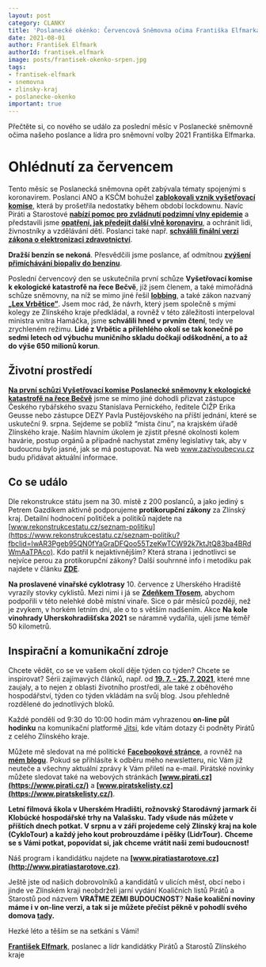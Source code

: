 ```yaml
---
layout: post
category: CLANKY
title: 'Poslanecké okénko: Červencová Sněmovna očima Františka Elfmarka'
date: 2021-08-01
author: František Elfmark
authorId: frantisek.elfmark
image: posts/frantisek-okenko-srpen.jpg
tags: 
- frantisek-elfmark
- snemovna
- zlinsky-kraj
- poslanecke-okenko
important: true
---
```


Přečtěte si, co nového se událo za poslední měsíc v Poslanecké sněmovně očima našeho poslance a lídra pro sněmovní volby 2021 Františka Elfmarka.

# Ohlédnutí za červencem
Tento měsíc se Poslanecká sněmovna opět zabývala tématy spojenými s koronavirem. Poslanci ANO a KSČM bohužel **[zablokovali vznik vyšetřovací komise](https://www.frantisekelfmark.cz/poslanci-ano-a-kscm-zablokovali-vznik-vysetrovaci-komise-k-udalostem-okolo-koronaviru/)**, která by prošetřila nedostatky během období lockdownu. Navíc Piráti a Starostové **[nabízí pomoc pro zvládnutí podzimní vlny epidemie](https://www.frantisekelfmark.cz/pirati-a-starostove-nabizeji-vlade-pomoc-pro-zvladnuti-podzimni-epidemie-chteji-posilit-motivaci-k-ockovani-moznosti-vyberu-typu-vakciny-a-lepsi-nabidkou-mist-a-terminu/)** a představili jsme **[opatření, jak předejít další vlně koronaviru](https://www.frantisekelfmark.cz/pirati-a-starostove-predstavili-anticovidova-opatreni-jak-predejit-dalsi-vlne-koronaviru-a-ochranit-lidi-zivnostniky-i-vzdelavani-deti/)**, a ochránit lidi, živnostníky a vzdělávání dětí. Poslanci také např. **[schválili finální verzi zákona o elektronizaci zdravotnictví](https://www.frantisekelfmark.cz/pirati-urychlili-elektronizaci-zdravotnictvi/)**.

**Dražší benzín se nekoná**. Přesvědčili jsme poslance, ať odmítnou **[zvýšení přimíchávání biopaliv do benzínu](https://www.frantisekelfmark.cz/pirati-a-starostove-pomohli-zablokovat-zdrazeni-benzinu-a-malou-domu-pro-agrofert-varuji-ale-pred-dalsim-tunelem-v-energetice/)**.

Poslední červencový den se uskutečnila první schůze **Vyšetřovací komise k ekologické katastrofě na řece Bečvě**, jíž jsem členem, a také mimořádná schůze sněmovny, na níž se mimo jiné řešil **[lobbing](https://www.frantisekelfmark.cz/pirati-a-starostove-chteji-utnout-tajne-schuzky-lobbistu-s-politiky-prezidentem-i-jeho-poradci/)**, a také zákon nazvaný **[„Lex Vrbětice”](https://www.frantisekelfmark.cz/lide-se-konecne-dockaji-kompenzaci-za-skody-vznikle-vybuchy-ve-vrbeticich/)**. Jsem moc rád, že návrh, který jsem společně s mými kolegy ze Zlínského kraje předkládal, a rovněž v této záležitosti interpeloval ministra vnitra Hamáčka, jsme **schválili hned v prvním čtení**, tedy ve zrychleném režimu. **Lidé z Vrbětic a přilehlého okolí se tak konečně po sedmi letech od výbuchu muničního skladu dočkají odškodnění, a to až do výše 650 milionů korun**.

## Životní prostředí
**[Na první schůzi Vyšetřovací komise Poslanecké sněmovny k ekologické katastrofě na řece Bečvě](https://www.frantisekelfmark.cz/vysetrovaci-komise-k-havarii-na-becve-si-vyzada-svedectvi-reditele-cizp-nebo-zastupcu-rybarskeho-svazu-uvedl-po-schuzi-komise-poslanec-elfmark/)** jsme se mimo jiné dohodli přizvat zástupce Českého rybářského svazu Stanislava Pernického, ředitele ČIŽP Erika Geusse nebo zástupce DEZY Pavla Pustějovského na příští jednání, které se uskuteční 9. srpna. Sejdeme se poblíž “místa činu”, na krajském úřadě Zlínského kraje. Naším hlavním úkolem je zjistit přesné okolnosti kolem havárie, postup orgánů a případně nachystat změny legislativy tak, aby v budoucnu bylo jasné, jak se má postupovat. Na web www.zazivoubecvu.cz budu přidávat aktuální informace.

## Co se událo
Dle rekonstrukce státu jsem na 30. místě z 200 poslanců, a jako jediný s Petrem Gazdíkem aktivně podporujeme **protikorupční zákony** za Zlínský kraj. Detailní hodnocení političek a politiků najdete na [www.rekonstrukcestatu.cz/seznam-politiku](https://www.rekonstrukcestatu.cz/seznam-politiku?fbclid=IwAR3Pgeb95QN0fYaGraDFQoo55TzeKwTCW92k7ktJtQ83ba4BRdWmAaTPAco). Kdo patřil k nejaktivnějším? Která strana i jednotlivci se nejvíce perou za protikorupční zákony? Další souhrnné info i metodiku pak najdete v článku **[ZDE](http://rekonstrukcestatu.cz/.../hodnoceni-politiku-2017…)**.

**Na proslavené vinařské cyklotrasy** 10. července z Uherského Hradiště vyrazily stovky cyklistů. Mezi nimi i já se **[Zdeňkem Třosem](https://zlinsky.pirati.cz/lide/zdenek-tros/)**, abychom podpořili v této nelehké době místní vinaře. Sice o pár měsíců později, než je zvykem, v horkém letním dni, ale o to s větším nadšením. Akce **Na kole vinohrady Uherskohradišťska 2021** se náramně vydařila, ujeli jsme téměř 50 kilometrů.

## Inspirační a komunikační zdroje
Chcete vědět, co se ve vašem okolí děje týden co týden? Chcete se inspirovat? Sérii zajímavých článků, např. od **[19. 7. - 25. 7. 2021](https://www.frantisekelfmark.cz/tydenni-inspirace-clanku-19-7-25-7-2021/)**, které mne zaujaly, a to nejen z oblasti životního prostředí, ale také z oběhového hospodářství, týden co týden vkládám na svůj blog. Jsou přehledně rozdělené do jednotlivých bloků.

Každé pondělí od 9:30 do 10:00 hodin mám vyhrazenou **on-line půl hodinku** na komunikační platformě [Jitsi](https://meet.jit.si/kancelarelfmark), kde vítám dotazy či podněty Pirátů z celého Zlínského kraje. 

Můžete mě sledovat na mé politické **[Facebookové stránce](https://www.facebook.com/FrantisekElfmark.DiS/)**, a rovněž na **[mém blogu](https://www.frantisekelfmark.cz/)**. Pokud se přihlásíte k odběru mého newsletteru, nic Vám již neuteče a všechny aktuální zprávy k Vám přiletí na e-mail. Pirátské novinky můžete sledovat také na webových stránkách **[www.pirati.cz](https://www.pirati.cz/)** a **[www.piratskelisty.cz](https://www.piratskelisty.cz/)**.


**Letní filmová škola v Uherském Hradišti, rožnovský Starodávný jarmark či Klobúcké hospodářské trhy na Valašsku. Tady všude nás můžete v příštích dnech potkat. V srpnu a v září projedeme celý Zlínský kraj na kole (CykloTour) a každý jeho kout probrouzdáme i pěšky (LidrTour).**
**Chceme se s Vámi potkat, popovídat si, jak chceme vrátit naši zemi budoucnost!**

Náš program i kandidátku najdete na **[www.piratiastarotove.cz](http://www.piratiastarotove.cz)**.

Ještě jste od našich dobrovolníků a kandidátů v ulicích měst, obcí nebo i jinde ve Zlínském kraji neobdrželi jarní vydání Koaličních listů Pirátů a Starostů pod názvem **VRAŤME ZEMI BUDOUCNOST**? **Naše koaliční noviny máme i v on-line verzi, a tak si je můžete přečíst pěkně v pohodlí svého domova [tady](https://issuu.com/elfik/docs/zli_nska_mutace_pas_noviny_jaro_2021).**

Hezké léto a těším se na setkání s Vámi!

**[František Elfmark](https://zlinsky.pirati.cz/lide/frantisek-elfmark/)**, poslanec a lídr kandidátky Pirátů a Starostů Zlínského kraje


